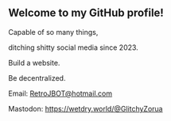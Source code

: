 ## Welcome to my GitHub profile!

Capable of so many things, 

ditching shitty social media since 2023. 

Build a website.

Be decentralized. 


Email: RetroJBOT@hotmail.com

Mastodon: https://wetdry.world/@GlitchyZorua


<!--
**GlitchyZorua/GlitchyZorua** is a ✨ _special_ ✨ repository because its `README.md` (this file) appears on your GitHub profile.

Here are some ideas to get you started:

- 🔭 I’m currently working on ...
- 🌱 I’m currently learning ...
- 👯 I’m looking to collaborate on ...
- 🤔 I’m looking for help with ...
- 💬 Ask me about ...
- 📫 How to reach me: ...
- 😄 Pronouns: ...
- ⚡ Fun fact: ...
-->
